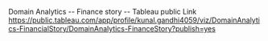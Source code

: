 Domain Analytics -- Finance story -- Tableau public Link
https://public.tableau.com/app/profile/kunal.gandhi4059/viz/DomainAnalytics-FinancialStory/DomainAnalytics-FinanceStory?publish=yes
